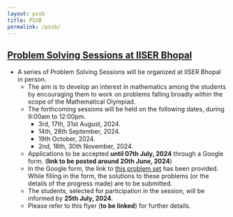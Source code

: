 ```yaml
---
layout: pssb
title: PSSB
permalink: /pssb/
---
```



## [Problem Solving Sessions at IISER Bhopal](https://jpsaha.github.io/MOTP/pssb/)

* A series of Problem Solving Sessions will be organized at IISER Bhopal in person.
  * The aim is to develop an interest in mathematics among the students by encouraging them to work on problems falling broadly within the scope of the Mathematical Olympiad.
  * The forthcoming sessions will be held on the following dates, during 9:00am to 12:00pm.
    * 3rd, 17th, 31st August, 2024.
    * 14th, 28th September, 2024.
    * 19th October, 2024.
    * 2nd, 16th, 30th November, 2024.
  * Applications to be accepted **until 07th July, 2024** through a Google form. (**link to be posted around 20th June, 2024**)
  * In the Google form, the link to [this problem set](https://jpsaha.github.io/MOTP/pssb/PS0B24Aug) has been provided. While filling in the form, the solutions to these problems (or the details of the progress made) are to be submitted.
  * The students, selected for participation in the session, will be informed by **25th July, 2024**.
  * Please refer to this flyer (**to be linked**) for further details. 
 
